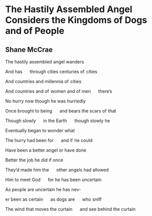 # The Hastily Assembled Angel Considers the Kingdoms of Dogs and of People
## Shane McCrae
The hastily assembled angel wanders

And has      through cities centuries of  cities

And countries and millennia of  cities

And countries and of  women and of men      there’s


No hurry now though he was hurriedly

Once brought to being      and bears the scars of  that

Though slowly      in the Earth      though slowly he

Eventually began to wonder what


The hurry had been for      and if  he could

Have been a better angel or have done

Better the job he did if once

They’d made him the      other angels had allowed


Him to meet God      for he has been uncertain

As people are uncertain he has nev-

er been as certain      as dogs are      who sniff

The wind that moves the curtain      and see behind the curtain
